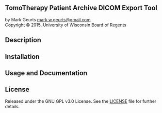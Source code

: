 ## TomoTherapy Patient Archive DICOM Export Tool

by Mark Geurts <mark.w.geurts@gmail.com>
<br>Copyright &copy; 2015, University of Wisconsin Board of Regents

## Description



## Installation



## Usage and Documentation



## License

Released under the GNU GPL v3.0 License.  See the [LICENSE](LICENSE) file for further details.
